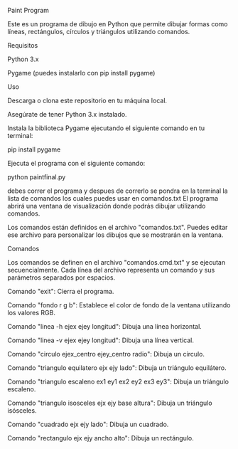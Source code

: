 Paint Program

Este es un programa de dibujo en Python que permite dibujar formas como líneas, rectángulos, círculos y triángulos utilizando comandos.

Requisitos

Python 3.x

Pygame (puedes instalarlo con pip install pygame)

Uso

Descarga o clona este repositorio en tu máquina local.

Asegúrate de tener Python 3.x instalado.

Instala la biblioteca Pygame ejecutando el siguiente comando en tu terminal:

pip install pygame

Ejecuta el programa con el siguiente comando:

python paintfinal.py

debes correr el programa y despues de correrlo se pondra en la terminal la lista de comandos los cuales puedes usar en comandos.txt
El programa abrirá una ventana de visualización donde podrás dibujar utilizando comandos.


Los comandos están definidos en el archivo "comandos.txt". Puedes editar ese archivo para personalizar los dibujos que se mostrarán en la ventana.

Comandos

Los comandos se definen en el archivo "comandos.cmd.txt" y se ejecutan secuencialmente. Cada línea del archivo representa un comando y sus parámetros separados por espacios.


Comando "exit": Cierra el programa.

Comando "fondo r g b": Establece el color de fondo de la ventana utilizando los valores RGB.

Comando "linea -h ejex ejey longitud": Dibuja una línea horizontal.

Comando "linea -v ejex ejey longitud": Dibuja una línea vertical.

Comando "circulo ejex_centro ejey_centro radio": Dibuja un círculo.

Comando "triangulo equilatero ejx ejy lado": Dibuja un triángulo equilátero.

Comando "triangulo escaleno ex1 ey1 ex2 ey2 ex3 ey3": Dibuja un triángulo escaleno.

Comando "triangulo isosceles ejx ejy base altura": Dibuja un triángulo isósceles.

Comando "cuadrado ejx ejy lado": Dibuja un cuadrado.

Comando "rectangulo ejx ejy ancho alto": Dibuja un rectángulo.
